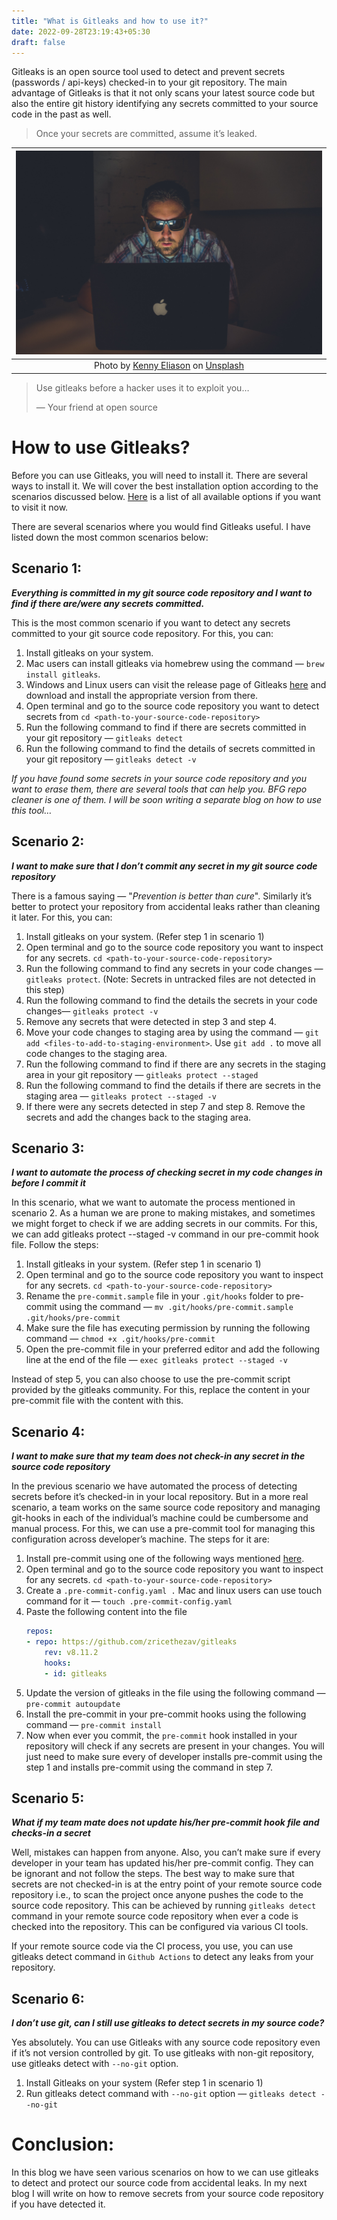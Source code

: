```yaml
---
title: "What is Gitleaks and how to use it?"
date: 2022-09-28T23:19:43+05:30
draft: false
---
```


Gitleaks is an open source tool used to detect and prevent secrets (passwords / api-keys) checked-in to your git repository. The main advantage of Gitleaks is that it not only scans your latest source code but also the entire git history identifying any secrets committed to your source code in the past as well.

> Once your secrets are committed, assume it’s leaked.

|                                                                                                 ![Across columns](kenny-eliason-_Kmtj6UIlGo-unsplash.jpg)                                                                                                 |
| :-------------------------------------------------------------------------------------------------------------------------------------------------------------------------------------------------------------------------------------------------------: |
| Photo by [Kenny Eliason](https://unsplash.com/@neonbrand?utm_source=unsplash&utm_medium=referral&utm_content=creditCopyText) on [Unsplash](https://unsplash.com/s/photos/hacker-kenny?utm_source=unsplash&utm_medium=referral&utm_content=creditCopyText) |




> Use gitleaks before a hacker uses it to exploit you…
>
> — Your friend at open source


# How to use Gitleaks?

Before you can use Gitleaks, you will need to install it. There are several ways to install it. We will cover the best installation option according to the scenarios discussed below. [Here](https://github.com/zricethezav/gitleaks#getting-started) is a list of all available options if you want to visit it now.

There are several scenarios where you would find Gitleaks useful. I have listed down the most common scenarios below:

## Scenario 1:

***Everything is committed in my git source code repository and I want to find if there are/were any secrets committed.***

This is the most common scenario if you want to detect any secrets committed to your git source code repository. For this, you can:

1. Install gitleaks on your system.
2. Mac users can install gitleaks via homebrew using the command — `brew install gitleaks`.
3. Windows and Linux users can visit the release page of Gitleaks [here](https://github.com/zricethezav/gitleaks/releases) and download and install the appropriate version from there.
4. Open terminal and go to the source code repository you want to detect secrets from `cd <path-to-your-source-code-repository>`
5. Run the following command to find if there are secrets committed in your git repository — `gitleaks detect`
6. Run the following command to find the details of secrets committed in your git repository — `gitleaks detect -v`

*If you have found some secrets in your source code repository and you want to erase them, there are several tools that can help you. BFG repo cleaner is one of them. I will be soon writing a separate blog on how to use this tool…*

## Scenario 2:

***I want to make sure that I don’t commit any secret in my git source code repository***

There is a famous saying — "*Prevention is better than cure*". Similarly it’s better to protect your repository from accidental leaks rather than cleaning it later. For this, you can:

1. Install gitleaks on your system. (Refer step 1 in scenario 1)
2. Open terminal and go to the source code repository you want to inspect for any secrets. `cd <path-to-your-source-code-repository>`
3. Run the following command to find any secrets in your code changes — `gitleaks protect`. (Note: Secrets in untracked files are not detected in this step)
4. Run the following command to find the details the secrets in your code changes— `gitleaks protect -v`
5. Remove any secrets that were detected in step 3 and step 4.
6. Move your code changes to staging area by using the command — `git add <files-to-add-to-staging-environment>`. Use `git add .` to move all code changes to the staging area.
7. Run the following command to find if there are any secrets in the staging area in your git repository — `gitleaks protect --staged`
8. Run the following command to find the details if there are secrets in the staging area — `gitleaks protect --staged -v`
9.  If there were any secrets detected in step 7 and step 8. Remove the secrets and add the changes back to the staging area.

## Scenario 3:

***I want to automate the process of checking secret in my code changes in before I commit it***

In this scenario, what we want to automate the process mentioned in scenario 2. As a human we are prone to making mistakes, and sometimes we might forget to check if we are adding secrets in our commits. For this, we can add gitleaks protect --staged -v command in our pre-commit hook file. Follow the steps:

1. Install gitleaks in your system. (Refer step 1 in scenario 1)
2. Open terminal and go to the source code repository you want to inspect for any secrets. `cd <path-to-your-source-code-repository>`
3. Rename the `pre-commit.sample` file in your `.git/hooks` folder to pre-commit using the command — `mv .git/hooks/pre-commit.sample .git/hooks/pre-commit`
1. Make sure the file has executing permission by running the following command — `chmod +x .git/hooks/pre-commit`
2. Open the pre-commit file in your preferred editor and add the following line at the end of the file — `exec gitleaks protect --staged -v`

Instead of step 5, you can also choose to use the pre-commit script provided by the gitleaks community. For this, replace the content in your pre-commit file with the content with this.
## Scenario 4:

***I want to make sure that my team does not check-in any secret in the source code repository***

In the previous scenario we have automated the process of detecting secrets before it’s checked-in in your local repository. But in a more real scenario, a team works on the same source code repository and managing git-hooks in each of the individual’s machine could be cumbersome and manual process. For this, we can use a pre-commit tool for managing this configuration across developer’s machine. The steps for it are:

1. Install pre-commit using one of the following ways mentioned [here](https://pre-commit.com/#installation).
2. Open terminal and go to the source code repository you want to inspect for any secrets. `cd <path-to-your-source-code-repository>`
3. Create a `.pre-commit-config.yaml .` Mac and linux users can use touch command for it — `touch .pre-commit-config.yaml`
4. Paste the following content into the file
    ```.pre-commit-config.yaml
    repos:
    - repo: https://github.com/zricethezav/gitleaks
        rev: v8.11.2
        hooks:
        - id: gitleaks
    ```
5. Update the version of gitleaks in the file using the following command — `pre-commit autoupdate`
6. Install the pre-commit in your pre-commit hooks using the following command — `pre-commit install`
7. Now when ever you commit, the `pre-commit` hook installed in your repository will check if any secrets are present in your changes. You will just need to make sure every of developer installs pre-commit using the step 1 and installs pre-commit using the command in step 7.

## Scenario 5:

***What if my team mate does not update his/her pre-commit hook file and checks-in a secret***

Well, mistakes can happen from anyone. Also, you can’t make sure if every developer in your team has updated his/her pre-commit config. They can be ignorant and not follow the steps. The best way to make sure that secrets are not checked-in is at the entry point of your remote source code repository i.e., to scan the project once anyone pushes the code to the source code repository. This can be achieved by running `gitleaks detect` command in your remote source code repository when ever a code is checked into the repository. This can be configured via various CI tools.

If your remote source code via the CI process, you use, you can use gitleaks detect command in `Github Actions` to detect any leaks from your repository.

## Scenario 6:

***I don’t use git, can I still use gitleaks to detect secrets in my source code?***

Yes absolutely. You can use Gitleaks with any source code repository even if it’s not version controlled by git. To use gitleaks with non-git repository, use gitleaks detect with `--no-git` option.

1. Install Gitleaks on your system (Refer step 1 in scenario 1)
2. Run gitleaks detect command with `--no-git` option — `gitleaks detect --no-git`

# Conclusion:

In this blog we have seen various scenarios on how to we can use gitleaks to detect and protect our source code from accidental leaks. In my next blog I will write on how to remove secrets from your source code repository if you have detected it.
